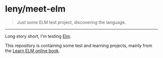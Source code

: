 # leny/meet-elm

> Just some ELM test project, discovering the language.

* * *

Long story short, I'm testing [Elm](http://elm-lang.org).

This repository is containing some test and learning projects, mainly from the [Learn ELM online book](https://guide.elm-lang.org).